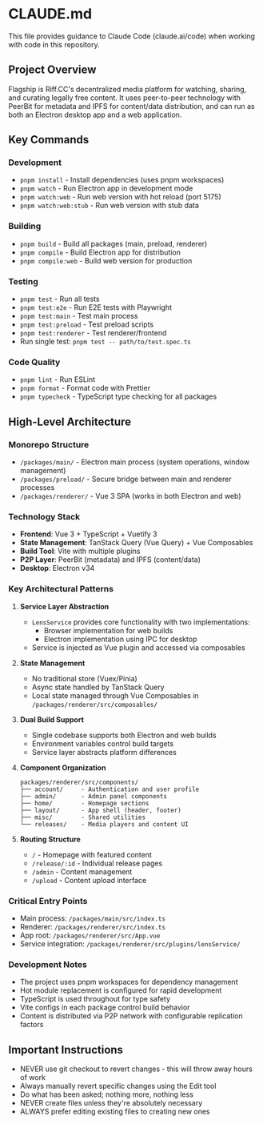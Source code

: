 # CLAUDE.md

This file provides guidance to Claude Code (claude.ai/code) when working with code in this repository.

## Project Overview

Flagship is Riff.CC's decentralized media platform for watching, sharing, and curating legally free content. It uses peer-to-peer technology with PeerBit for metadata and IPFS for content/data distribution, and can run as both an Electron desktop app and a web application.

## Key Commands

### Development
- `pnpm install` - Install dependencies (uses pnpm workspaces)
- `pnpm watch` - Run Electron app in development mode
- `pnpm watch:web` - Run web version with hot reload (port 5175)
- `pnpm watch:web:stub` - Run web version with stub data

### Building
- `pnpm build` - Build all packages (main, preload, renderer)
- `pnpm compile` - Build Electron app for distribution
- `pnpm compile:web` - Build web version for production

### Testing
- `pnpm test` - Run all tests
- `pnpm test:e2e` - Run E2E tests with Playwright
- `pnpm test:main` - Test main process
- `pnpm test:preload` - Test preload scripts
- `pnpm test:renderer` - Test renderer/frontend
- Run single test: `pnpm test -- path/to/test.spec.ts`

### Code Quality
- `pnpm lint` - Run ESLint
- `pnpm format` - Format code with Prettier
- `pnpm typecheck` - TypeScript type checking for all packages

## High-Level Architecture

### Monorepo Structure
- `/packages/main/` - Electron main process (system operations, window management)
- `/packages/preload/` - Secure bridge between main and renderer processes
- `/packages/renderer/` - Vue 3 SPA (works in both Electron and web)

### Technology Stack
- **Frontend**: Vue 3 + TypeScript + Vuetify 3
- **State Management**: TanStack Query (Vue Query) + Vue Composables
- **Build Tool**: Vite with multiple plugins
- **P2P Layer**: PeerBit (metadata) and IPFS (content/data)
- **Desktop**: Electron v34

### Key Architectural Patterns

1. **Service Layer Abstraction**
   - `LensService` provides core functionality with two implementations:
     - Browser implementation for web builds
     - Electron implementation using IPC for desktop
   - Service is injected as Vue plugin and accessed via composables

2. **State Management**
   - No traditional store (Vuex/Pinia)
   - Async state handled by TanStack Query
   - Local state managed through Vue Composables in `/packages/renderer/src/composables/`

3. **Dual Build Support**
   - Single codebase supports both Electron and web builds
   - Environment variables control build targets
   - Service layer abstracts platform differences

4. **Component Organization**
   ```
   packages/renderer/src/components/
   ├── account/     - Authentication and user profile
   ├── admin/       - Admin panel components
   ├── home/        - Homepage sections
   ├── layout/      - App shell (header, footer)
   ├── misc/        - Shared utilities
   └── releases/    - Media players and content UI
   ```

5. **Routing Structure**
   - `/` - Homepage with featured content
   - `/release/:id` - Individual release pages
   - `/admin` - Content management
   - `/upload` - Content upload interface

### Critical Entry Points
- Main process: `/packages/main/src/index.ts`
- Renderer: `/packages/renderer/src/index.ts`
- App root: `/packages/renderer/src/App.vue`
- Service integration: `/packages/renderer/src/plugins/lensService/`

### Development Notes
- The project uses pnpm workspaces for dependency management
- Hot module replacement is configured for rapid development
- TypeScript is used throughout for type safety
- Vite configs in each package control build behavior
- Content is distributed via P2P network with configurable replication factors

## Important Instructions
- NEVER use git checkout to revert changes - this will throw away hours of work
- Always manually revert specific changes using the Edit tool
- Do what has been asked; nothing more, nothing less
- NEVER create files unless they're absolutely necessary
- ALWAYS prefer editing existing files to creating new ones